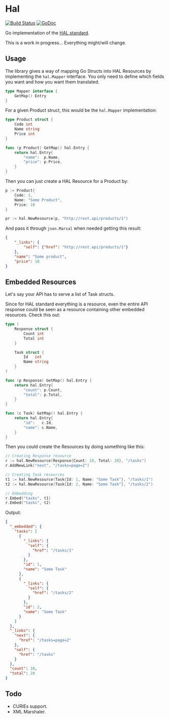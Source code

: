 Hal
===

[![Build Status](https://travis-ci.org/nvellon/hal.svg)](https://travis-ci.org/nvellon/hal)
[![GoDoc](https://godoc.org/github.com/nvellon/hal?status.svg)](https://godoc.org/github.com/nvellon/hal)

Go implementation of the [HAL standard](http://stateless.co/hal_specification.html).

This is a work in progress... Everything might/will change.

Usage
-----

The library gives a way of mapping Go Structs into HAL Resources by implementing the `hal.Mapper` interface. You only need to define which fields you want and how you want them translated.

```go
type Mapper interface {
	GetMap() Entry
}
```

For a given Product struct, this would be the `hal.Mapper` implementation:

```go
type Product struct {
	Code int
	Name string
	Price int
}

func (p Product) GetMap() hal.Entry {
	return hal.Entry{
		"name":  p.Name,
		"price": p.Price,
	}
}
```

Then you can just create a HAL Resource for a Product by:

```go
p := Product{
	Code: 1,
	Name: "Some Product",
	Price: 10
}

pr := hal.NewResource(p, "http://rest.api/products/1")
```

And pass it through `json.Marsal` when needed getting this result:

```json
{
	"_links": {
		"self": {"href": "http://rest.api/products/1"}
	},
	"name": "Some product",
	"price": 10
}
```

Embedded Resources
------------------

Let's say your API has to serve a list of Task structs.

Since for HAL standard everything is a resource, even the entire API response could be seen as a resource containing other embedded resources. Check this out:

```go
type (
	Response struct {
		Count int
		Total int
	}

	Task struct {
		Id   int
		Name string
	}
)

func (p Response) GetMap() hal.Entry {
	return hal.Entry{
		"count": p.Count,
		"total": p.Total,
	}
}

func (c Task) GetMap() hal.Entry {
	return hal.Entry{
		"id":   c.Id,
		"name": c.Name,
	}
}
```

Then you could create the Resources by doing something like this:

```go
// Creating Response resource
r := hal.NewResource(Response{Count: 10, Total: 20}, "/tasks")
r.AddNewLink("next", "/tasks=page=2")

// Creating Task resources
t1 := hal.NewResource(Task{Id: 1, Name: "Some Task"}, "/tasks/1")
t2 := hal.NewResource(Task{Id: 2, Name: "Some Task"}, "/tasks/2")

// Embedding
r.Embed("tasks", t1)
r.Embed("tasks", t2)
```

Output:

```json
{
  "_embedded": {
    "tasks": [
      {
        "_links": {
          "self": {
            "href": "/tasks/1"
          }
        },
        "id": 1,
        "name": "Some Task"
      },
      {
        "_links": {
          "self": {
            "href": "/tasks/2"
          }
        },
        "id": 2,
        "name": "Some Task"
      }
    ]
  },
  "_links": {
    "next": {
      "href": "/tasks=page=2"
    },
    "self": {
      "href": "/tasks"
    }
  },
  "count": 10,
  "total": 20
}
```

Todo
----

 * CURIEs support.
 * XML Marshaler.